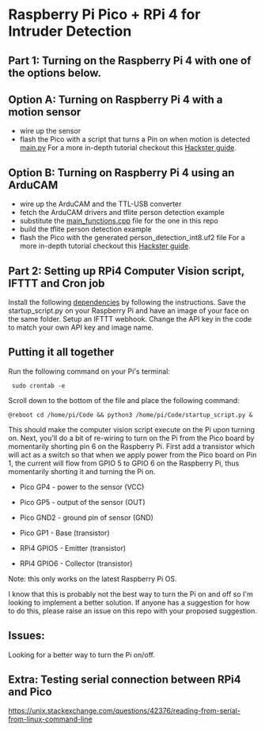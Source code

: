 # Raspberry Pi Pico + RPi 4 for Intruder Detection

## Part 1: Turning on the Raspberry Pi 4 with one of the options below.

## Option A: Turning on Raspberry Pi 4 with a motion sensor
- wire up the sensor
- flash the Pico with a script that turns a Pin on when motion is detected [main.py](./main.py)
For a more in-depth tutorial checkout this [Hackster guide](https://www.hackster.io/grisaficarlo/low-power-iot-intruder-detector-with-rpi4-pico-4c37a9).

## Option B: Turning on Raspberry Pi 4 using an ArduCAM 
- wire up the ArduCAM and the TTL-USB converter
- fetch the ArduCAM drivers and tflite person detection example
- substitute the [main_functions.cpp](./main_functions.cpp) file for the one in this repo 
- build the tflite person detection example
- flash the Pico with the generated person_detection_int8.uf2 file
For a more in-depth tutorial checkout this [Hackster guide](https://www.hackster.io/grisaficarlo/intruder-detection-with-arducam-on-pico-board-673f35).

## Part 2: Setting up RPi4 Computer Vision script, IFTTT and Cron job
Install the following [dependencies](https://gist.github.com/mrpjevans/9885e853b603ed046cbc5326b9942991) by following the instructions.
Save the startup_script.py on your Raspberry Pi and have an image of your face on the same folder.
Setup an IFTTT webhook.
Change the API key in the code to match your own API key and image name.
## Putting it all together 
Run the following command on your Pi's terminal:

``` sudo crontab -e```

Scroll down to the bottom of the file and place the following command:

``` @reboot cd /home/pi/Code && python3 /home/pi/Code/startup_script.py & ```

This should make the computer vision script execute on the Pi upon turning on.
Next, you'll do a bit of re-wiring to turn on the Pi from the Pico board by momentarily shorting pin 6 on the Raspberry Pi. First add a transistor which will act as a switch so that when we apply power from the Pico board on Pin 1, the current will flow from GPIO 5 to GPIO 6 on the Raspberry Pi, thus momentarily shorting it and turning the Pi on.

* Pico GP4 - power to the sensor (VCC)

* Pico GP5 - output of the sensor (OUT)

* Pico GND2 - ground pin of sensor (GND)

* Pico GP1 - Base (transistor)

* RPi4 GPIO5 - Emitter (transistor)

* RPi4 GPIO6 - Collector (transistor)

Note: this only works on the latest Raspberry Pi OS.

I know that this is probably not the best way to turn the Pi on and off so I'm looking to implement a better solution. If anyone has a suggestion for how to do this, please raise an issue on this repo with your proposed suggestion.

## Issues:
Looking for a better way to turn the Pi on/off.

## Extra: Testing serial connection between RPi4 and Pico 
https://unix.stackexchange.com/questions/42376/reading-from-serial-from-linux-command-line
